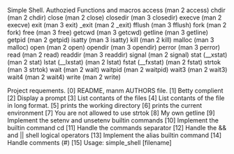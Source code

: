  Simple Shell.
 Authozied Functions and macros
 access (man 2 access)
 chdir (man 2 chdir)
 close (man 2 close)
 closedir (man 3 closedir)
 execve (man 2 execve)
 exit (man 3 exit)
 _exit (man 2 _exit)
 fflush (man 3 fflush)
 fork (man 2 fork)
 free (man 3 free)
 getcwd (man 3 getcwd)
 getline (man 3 getline)
 getpid (man 2 getpid)
 isatty (man 3 isatty)
 kill (man 2 kill)
 malloc (man 3 malloc)
 open (man 2 open)
 opendir (man 3 opendir)
 perror (man 3 perror)
 read (man 2 read)
 readdir (man 3 readdir)
 signal (man 2 signal)
 stat (__xstat) (man 2 stat)
 lstat (__lxstat) (man 2 lstat)
 fstat (__fxstat) (man 2 fstat)
 strtok (man 3 strtok)
 wait (man 2 wait)
 waitpid (man 2 waitpid)
 wait3 (man 2 wait3)
 wait4 (man 2 wait4)
 write (man 2 write)

Project requements.
[0] README, manm AUTHORS file.
[1] Betty complient
[2] Display a prompt
[3] List contants of the files
[4] List contants of the file in long format.
[5] prints the working directory
[6] prints the current environment
[7] You are not allowed to use strtok
[8] My own getline
[9] Implement the setenv and unsetenv builtin commands
[10] Implement the builtin command cd
[11] Handle the commands separator
[12] Handle the && and || shell logical operators
[13] Implement the alias builtin command
[14] Handle comments (#)
[15] Usage: simple_shell [filename]
